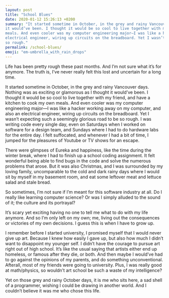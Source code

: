 ```yaml
---
layout: post
title: "School Blues"
date: 2020-01-12 15:26:13 +0200
summary: "It started sometime in October, in the grey and rainy Vancouver days. Nothing was as exciting or glamorous as I thought
it would’ve been. I thought it would be so cool to live together with my friend, and have a kitchen to cook my own
meals. And even cooler was my computer engineering major—I was like a hacker working away on my computer, and also an
electrical engineer, wiring up circuits on the breadboard. Yet I wasn’t expecting such a seemingly glorious road to be
so rough."
permalink: /school-blues/
emoji: "em-umbrella_with_rain_drops"
---
```


Life has been pretty rough these past months. And I’m not sure what it’s for anymore. The truth is, I’ve never really felt this lost and uncertain for a long time.

It started sometime in October, in the grey and rainy Vancouver days. Nothing was as exciting or glamorous as I thought it would’ve been. I thought it would be so cool to live together with my friend, and have a kitchen to cook my own meals. And even cooler was my computer engineering major—I was like a hacker working away on my computer, and also an electrical engineer, wiring up circuits on the breadboard. Yet I wasn’t expecting such a seemingly glorious road to be so rough. I was writing code every single day, even on Saturdays when I worked on software for a design team, and Sundays where I had to do hardware labs for the entire day. I felt suffocated, and whenever I had a bit of time, I
jumped for the pleasures of Youtube or TV shows for an escape.

There were glimpses of Eureka and happiness, like the time during the winter break, where I had to finish up a school coding assignment. It felt wonderful being able to find bugs in the code and solve the numerous problems that arose. But it was also Christmas, and I was surrounded by my loving family, uncomparable to the cold and dark rainy days where I
would sit by myself in my basement room, and eat some leftover meat and lettuce salad and stale bread.

So sometimes, I’m not sure if I’m meant for this software industry at all. Do I really like learning computer science? Or was I simply alluded to the sound of it; the culture and its portrayal?

It’s scary yet exciting having no one to tell me what to do with my life anymore. And so I’m only left on my own; me, living out the consequences or victories of my own decisions. I guess this is when I have to grow up.

I remember before I started university, I promised myself that I would never give up art. Because I knew how easily I gave up, but also how much I didn’t want to disappoint my younger self. I didn’t have the courage to pursue art right out of high school. It’s like the usual saying that artists either end up homeless, or famous after they die, or both.
And then maybe I would’ve had to go against the opinions of my parents, and do something unconventional. Afterall, most of my friends were going to university. Plus, I was really good at math/physics, so wouldn’t art school be such a waste
of my intelligence?

Yet on those grey and rainy October days, it is me who sits here, a sad shell of a programmer, wishing I could be drawing in another world. And I couldn’t believe it was me who chose this life.